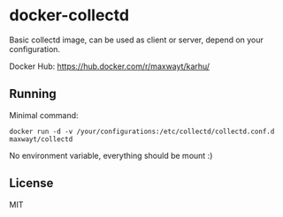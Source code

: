 # docker-collectd

Basic collectd image, can be used as client or server, depend on your configuration.

Docker Hub: https://hub.docker.com/r/maxwayt/karhu/

## Running

Minimal command:

```
docker run -d -v /your/configurations:/etc/collectd/collectd.conf.d maxwayt/collectd
```

No environment variable, everything should be mount :)

## License

MIT
